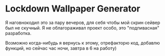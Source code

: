 # Lockdown Wallpaper Generator
Я наговнокодил это за пару вечеров, для себя чтобы мой скрин сейвер был не скучный.
Я не облагораживал проект особо, это "подпивасная" разработка.

Возможно когда-нибудь я вернусь к этому, отрефакторю код, добавлю функций, но сейчас час ночи, завтра в 6 на работу)
